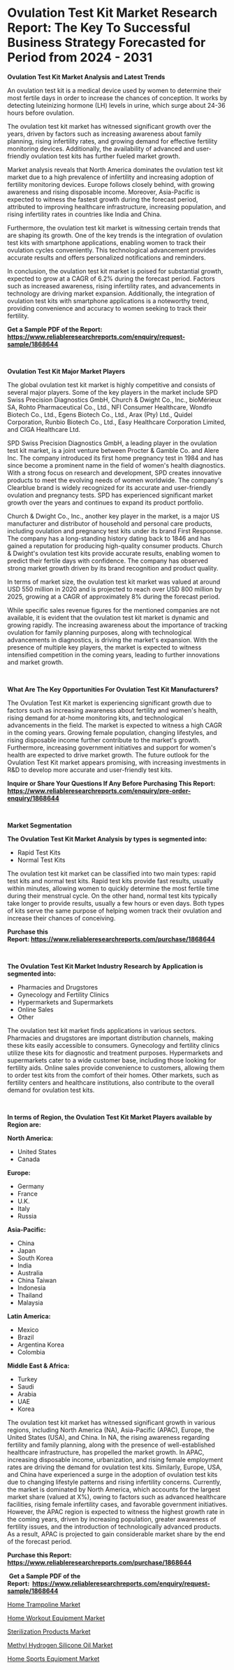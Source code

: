 <p><h1>Ovulation Test Kit Market Research Report: The Key To Successful Business Strategy Forecasted for Period from 2024 - 2031</h1></p><p><strong>Ovulation Test Kit Market Analysis and Latest Trends</strong></p>
<p><p>An ovulation test kit is a medical device used by women to determine their most fertile days in order to increase the chances of conception. It works by detecting luteinizing hormone (LH) levels in urine, which surge about 24-36 hours before ovulation.</p><p>The ovulation test kit market has witnessed significant growth over the years, driven by factors such as increasing awareness about family planning, rising infertility rates, and growing demand for effective fertility monitoring devices. Additionally, the availability of advanced and user-friendly ovulation test kits has further fueled market growth.</p><p>Market analysis reveals that North America dominates the ovulation test kit market due to a high prevalence of infertility and increasing adoption of fertility monitoring devices. Europe follows closely behind, with growing awareness and rising disposable income. Moreover, Asia-Pacific is expected to witness the fastest growth during the forecast period, attributed to improving healthcare infrastructure, increasing population, and rising infertility rates in countries like India and China.</p><p>Furthermore, the ovulation test kit market is witnessing certain trends that are shaping its growth. One of the key trends is the integration of ovulation test kits with smartphone applications, enabling women to track their ovulation cycles conveniently. This technological advancement provides accurate results and offers personalized notifications and reminders.</p><p>In conclusion, the ovulation test kit market is poised for substantial growth, expected to grow at a CAGR of 6.2% during the forecast period. Factors such as increased awareness, rising infertility rates, and advancements in technology are driving market expansion. Additionally, the integration of ovulation test kits with smartphone applications is a noteworthy trend, providing convenience and accuracy to women seeking to track their fertility.</p></p>
<p><strong>Get a Sample PDF of the Report:&nbsp; <a href="https://www.reliableresearchreports.com/enquiry/request-sample/1868644">https://www.reliableresearchreports.com/enquiry/request-sample/1868644</a></strong></p>
<p>&nbsp;</p>
<p><strong>Ovulation Test Kit Major Market Players</strong></p>
<p><p>The global ovulation test kit market is highly competitive and consists of several major players. Some of the key players in the market include SPD Swiss Precision Diagnostics GmbH, Church & Dwight Co., Inc., bioMérieux SA, Rohto Pharmaceutical Co., Ltd., NFI Consumer Healthcare, Wondfo Biotech Co., Ltd., Egens Biotech Co., Ltd., Arax (Pty) Ltd., Quidel Corporation, Runbio Biotech Co., Ltd., Easy Healthcare Corporation Limited, and CIGA Healthcare Ltd. </p><p>SPD Swiss Precision Diagnostics GmbH, a leading player in the ovulation test kit market, is a joint venture between Procter & Gamble Co. and Alere Inc. The company introduced its first home pregnancy test in 1984 and has since become a prominent name in the field of women's health diagnostics. With a strong focus on research and development, SPD creates innovative products to meet the evolving needs of women worldwide. The company's Clearblue brand is widely recognized for its accurate and user-friendly ovulation and pregnancy tests. SPD has experienced significant market growth over the years and continues to expand its product portfolio.</p><p>Church & Dwight Co., Inc., another key player in the market, is a major US manufacturer and distributor of household and personal care products, including ovulation and pregnancy test kits under its brand First Response. The company has a long-standing history dating back to 1846 and has gained a reputation for producing high-quality consumer products. Church & Dwight's ovulation test kits provide accurate results, enabling women to predict their fertile days with confidence. The company has observed strong market growth driven by its brand recognition and product quality.</p><p>In terms of market size, the ovulation test kit market was valued at around USD 550 million in 2020 and is projected to reach over USD 800 million by 2025, growing at a CAGR of approximately 8% during the forecast period. </p><p>While specific sales revenue figures for the mentioned companies are not available, it is evident that the ovulation test kit market is dynamic and growing rapidly. The increasing awareness about the importance of tracking ovulation for family planning purposes, along with technological advancements in diagnostics, is driving the market's expansion. With the presence of multiple key players, the market is expected to witness intensified competition in the coming years, leading to further innovations and market growth.</p></p>
<p>&nbsp;</p>
<p><strong>What Are The Key Opportunities For Ovulation Test Kit Manufacturers?</strong></p>
<p><p>The Ovulation Test Kit market is experiencing significant growth due to factors such as increasing awareness about fertility and women's health, rising demand for at-home monitoring kits, and technological advancements in the field. The market is expected to witness a high CAGR in the coming years. Growing female population, changing lifestyles, and rising disposable income further contribute to the market's growth. Furthermore, increasing government initiatives and support for women's health are expected to drive market growth. The future outlook for the Ovulation Test Kit market appears promising, with increasing investments in R&D to develop more accurate and user-friendly test kits.</p></p>
<p><strong>Inquire or Share Your Questions If Any Before Purchasing This Report: <a href="https://www.reliableresearchreports.com/enquiry/pre-order-enquiry/1868644">https://www.reliableresearchreports.com/enquiry/pre-order-enquiry/1868644</a></strong></p>
<p>&nbsp;</p>
<p><strong>Market Segmentation</strong></p>
<p><strong>The Ovulation Test Kit Market Analysis by types is segmented into:</strong></p>
<p><ul><li>Rapid Test Kits</li><li>Normal Test Kits</li></ul></p>
<p><p>The ovulation test kit market can be classified into two main types: rapid test kits and normal test kits. Rapid test kits provide fast results, usually within minutes, allowing women to quickly determine the most fertile time during their menstrual cycle. On the other hand, normal test kits typically take longer to provide results, usually a few hours or even days. Both types of kits serve the same purpose of helping women track their ovulation and increase their chances of conceiving.</p></p>
<p><strong>Purchase this Report:&nbsp;<a href="https://www.reliableresearchreports.com/purchase/1868644">https://www.reliableresearchreports.com/purchase/1868644</a></strong></p>
<p>&nbsp;</p>
<p><strong>The Ovulation Test Kit Market Industry Research by Application is segmented into:</strong></p>
<p><ul><li>Pharmacies and Drugstores</li><li>Gynecology and Fertility Clinics</li><li>Hypermarkets and Supermarkets</li><li>Online Sales</li><li>Other</li></ul></p>
<p><p>The ovulation test kit market finds applications in various sectors. Pharmacies and drugstores are important distribution channels, making these kits easily accessible to consumers. Gynecology and fertility clinics utilize these kits for diagnostic and treatment purposes. Hypermarkets and supermarkets cater to a wide customer base, including those looking for fertility aids. Online sales provide convenience to customers, allowing them to order test kits from the comfort of their homes. Other markets, such as fertility centers and healthcare institutions, also contribute to the overall demand for ovulation test kits.</p></p>
<p>&nbsp;</p>
<p><strong>In terms of Region, the Ovulation Test Kit Market Players available by Region are:</strong></p>
<p>
    <p> <strong> North America: </strong>
        <ul>
            <li>United States</li>
            <li>Canada</li>
        </ul>
        </p> 
    <p> <strong> Europe: </strong>
        <ul>
            <li>Germany</li>
            <li>France</li>
            <li>U.K.</li>
            <li>Italy</li>
            <li>Russia</li>
        </ul>
        </p> 
    <p> <strong> Asia-Pacific: </strong>
        <ul>
            <li>China</li>
            <li>Japan</li>
            <li>South Korea</li>
            <li>India</li>
            <li>Australia</li>
            <li>China Taiwan</li>
            <li>Indonesia</li>
            <li>Thailand</li>
            <li>Malaysia</li>
        </ul>
        </p> 
    <p> <strong> Latin America: </strong>
        <ul>
            <li>Mexico</li>
            <li>Brazil</li>
            <li>Argentina Korea</li>
            <li>Colombia</li>
        </ul>
        </p> 
    <p> <strong> Middle East & Africa: </strong>
        <ul>
            <li>Turkey</li>
            <li>Saudi</li>
            <li>Arabia</li>
            <li>UAE</li>
            <li>Korea</li>
        </ul>
    </p>
    </p>
<p><p>The ovulation test kit market has witnessed significant growth in various regions, including North America (NA), Asia-Pacific (APAC), Europe, the United States (USA), and China. In NA, the rising awareness regarding fertility and family planning, along with the presence of well-established healthcare infrastructure, has propelled the market growth. In APAC, increasing disposable income, urbanization, and rising female employment rates are driving the demand for ovulation test kits. Similarly, Europe, USA, and China have experienced a surge in the adoption of ovulation test kits due to changing lifestyle patterns and rising infertility concerns. Currently, the market is dominated by North America, which accounts for the largest market share (valued at X%), owing to factors such as advanced healthcare facilities, rising female infertility cases, and favorable government initiatives. However, the APAC region is expected to witness the highest growth rate in the coming years, driven by increasing population, greater awareness of fertility issues, and the introduction of technologically advanced products. As a result, APAC is projected to gain considerable market share by the end of the forecast period.</p></p>
<p><strong>Purchase this Report: <a href="https://www.reliableresearchreports.com/purchase/1868644">https://www.reliableresearchreports.com/purchase/1868644</a></strong></p>
<p>&nbsp;<strong>Get a Sample PDF of the Report:&nbsp;&nbsp;<a href="https://www.reliableresearchreports.com/enquiry/request-sample/1868644">https://www.reliableresearchreports.com/enquiry/request-sample/1868644</a></strong></p>
<p><strong></strong></p>
<p><p><a href="https://github.com/BryceTownsendr/Market-Research-Report-List-2/blob/main/home-trampoline-market.md">Home Trampoline Market</a></p><p><a href="https://github.com/PeterParrish5/Market-Research-Report-List-2/blob/main/home-workout-equipment-market.md">Home Workout Equipment Market</a></p><p><a href="https://github.com/ChiragRP21/Market-Research-Report-List-2/blob/main/sterilization-products-market.md">Sterilization Products Market</a></p><p><a href="https://github.com/ChiragRp1/Market-Research-Report-List-2/blob/main/methyl-hydrogen-silicone-oil-market.md">Methyl Hydrogen Silicone Oil Market</a></p><p><a href="https://github.com/WillieWoodard/Market-Research-Report-List-2/blob/main/home-sports-equipment-market.md">Home Sports Equipment Market</a></p></p>